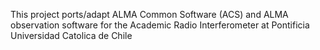 This project ports/adapt ALMA Common Software (ACS) and ALMA observation software for the Academic Radio Interferometer at Pontificia Universidad Catolica de Chile